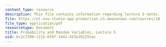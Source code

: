 ```yaml
---
content_type: resource
description: This file contains information regarding lecture 5 notes.
file: https://ol-ocw-studio-app-production.s3.amazonaws.com/courses/18-440-probability-and-random-variables-spring-2014/6c2c7390c2166f6f1941423e282255ac_MIT18_440S14_Lecture5.pdf
file_type: application/pdf
resourcetype: Document
title: Probability and Random Variables, Lecture 5
uid: 6c2c7390-c216-6f6f-1941-423e282255ac
---
```

